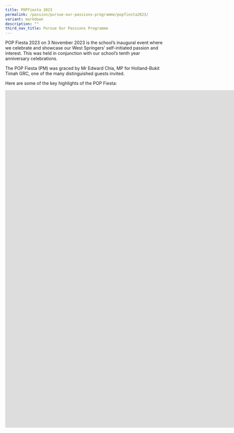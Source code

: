 ```yaml
---
title: POPfiesta 2023
permalink: /passion/pursue-our-passions-programme/popfiesta2023/
variant: markdown
description: ""
third_nav_title: Pursue Our Passions Programme
---
```


POP Fiesta 2023 on 3 November 2023 is the school’s inaugural event where we celebrate and showcase our West Springers’ self-initiated passion and interest. This was held in conjunction with our school’s tenth year anniversary celebrations.

The POP Fiesta (PM) was graced by Mr Edward Chia, MP for Holland-Bukit Timah GRC, one of the many distinguished guests invited.

Here are some of the key highlights of the POP Fiesta: 
<iframe title="Post POPfiesta 2023" allow="autoplay; fullscreen; picture-in-picture" frameborder="0" height="1080" width="1920" src="https://player.vimeo.com/video/882487294?badge=0&amp;autopause=0&amp;quality_selector=1&amp;player_id=0&amp;app_id=58479"></iframe>
